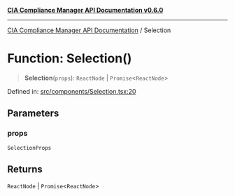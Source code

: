 [**CIA Compliance Manager API Documentation v0.6.0**](../README.md)

***

[CIA Compliance Manager API Documentation](../globals.md) / Selection

# Function: Selection()

> **Selection**(`props`): `ReactNode` \| `Promise`\<`ReactNode`\>

Defined in: [src/components/Selection.tsx:20](https://github.com/Hack23/cia-compliance-manager/blob/main/src/components/Selection.tsx#L20)

## Parameters

### props

`SelectionProps`

## Returns

`ReactNode` \| `Promise`\<`ReactNode`\>
